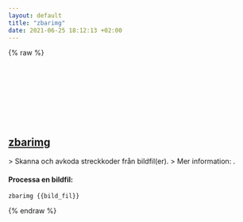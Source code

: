 ```yaml
---
layout: default
title: "zbarimg"
date: 2021-06-25 18:12:13 +02:00
---
```

{% raw %}
<h2 id="zbarimg">
  <a href="/sv/common/zbarimg.html">zbarimg</a> <a href="#zbarimg"><svg class="icon">
    <use href="/assets/images/unicode_sprite.svg#link" />
  </svg></a>
</h2>
> Skanna och avkoda streckkoder från bildfil(er).
> Mer information: <http://zbar.sourceforge.net>.

#### Processa en bildfil:
```shell
zbarimg {{bild_fil}}
```
{% endraw %}